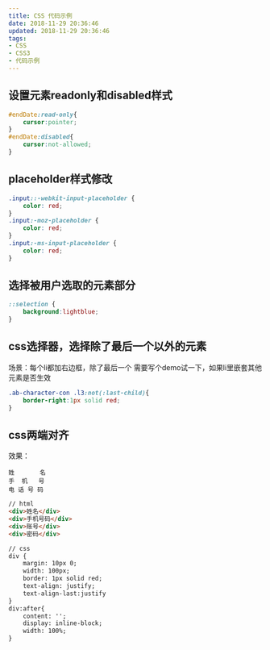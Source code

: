 ```yaml
---
title: CSS 代码示例
date: 2018-11-29 20:36:46
updated: 2018-11-29 20:36:46
tags:
- CSS
- CSS3
- 代码示例
---
```


## 设置元素readonly和disabled样式

```css
#endDate:read-only{
    cursor:pointer;
}
#endDate:disabled{
    cursor:not-allowed;
}
```

<!---more--->

## placeholder样式修改

```css
.input::-webkit-input-placeholder {
    color: red;
}
.input:-moz-placeholder {
    color: red;
}
.input:-ms-input-placeholder {
    color: red;
}
```

## 选择被用户选取的元素部分

```css
::selection {
    background:lightblue;
}
```

## css选择器，选择除了最后一个以外的元素

场景：每个li都加右边框，除了最后一个
需要写个demo试一下，如果li里嵌套其他元素是否生效

```css
.ab-character-con .l3:not(:last-child){
    border-right:1px solid red;
}
```

## css两端对齐

效果：

```word
姓       名
手  机   号
电 话 号 码
```

```html
// html
<div>姓名</div>
<div>手机号码</div>
<div>账号</div>
<div>密码</div>

// css
div {
    margin: 10px 0;
    width: 100px;
    border: 1px solid red;
    text-align: justify;
    text-align-last:justify
}
div:after{
    content: '';
    display: inline-block;
    width: 100%;
}

```